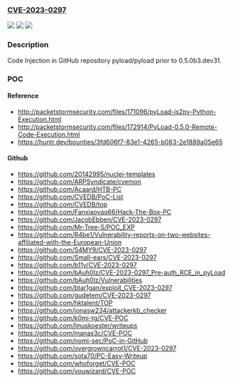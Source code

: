 ### [CVE-2023-0297](https://cve.mitre.org/cgi-bin/cvename.cgi?name=CVE-2023-0297)
![](https://img.shields.io/static/v1?label=Product&message=pyload%2Fpyload&color=blue)
![](https://img.shields.io/static/v1?label=Version&message=%3C%200.5.0b3.dev31%20&color=brighgreen)
![](https://img.shields.io/static/v1?label=Vulnerability&message=CWE-94%20Improper%20Control%20of%20Generation%20of%20Code&color=brighgreen)

### Description

Code Injection in GitHub repository pyload/pyload prior to 0.5.0b3.dev31.

### POC

#### Reference
- http://packetstormsecurity.com/files/171096/pyLoad-js2py-Python-Execution.html
- http://packetstormsecurity.com/files/172914/PyLoad-0.5.0-Remote-Code-Execution.html
- https://huntr.dev/bounties/3fd606f7-83e1-4265-b083-2e1889a05e65

#### Github
- https://github.com/20142995/nuclei-templates
- https://github.com/ARPSyndicate/cvemon
- https://github.com/Acaard/HTB-PC
- https://github.com/CVEDB/PoC-List
- https://github.com/CVEDB/top
- https://github.com/Fanxiaoyao66/Hack-The-Box-PC
- https://github.com/JacobEbben/CVE-2023-0297
- https://github.com/Mr-Tree-S/POC_EXP
- https://github.com/R4be1/Vulnerability-reports-on-two-websites-affiliated-with-the-European-Union
- https://github.com/S4MY9/CVE-2023-0297
- https://github.com/Small-ears/CVE-2023-0297
- https://github.com/b11y/CVE-2023-0297
- https://github.com/bAuh0lz/CVE-2023-0297_Pre-auth_RCE_in_pyLoad
- https://github.com/bAuh0lz/Vulnerabilities
- https://github.com/btar1gan/exploit_CVE-2023-0297
- https://github.com/gudetem/CVE-2023-0297
- https://github.com/hktalent/TOP
- https://github.com/jonasw234/attackerkb_checker
- https://github.com/k0mi-tg/CVE-POC
- https://github.com/linuskoester/writeups
- https://github.com/manas3c/CVE-POC
- https://github.com/nomi-sec/PoC-in-GitHub
- https://github.com/overgrowncarrot1/CVE-2023-0297
- https://github.com/sota70/PC-Easy-Writeup
- https://github.com/whoforget/CVE-POC
- https://github.com/youwizard/CVE-POC

